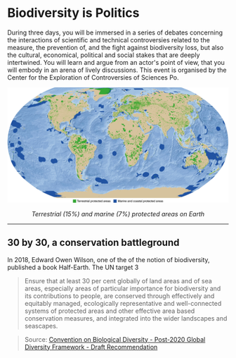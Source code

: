 # Biodiversity is Politics

During three days, you will be immersed in a series of debates concerning the interactions of scientific and technical controversies related to the measure, the prevention of, and the fight against biodiversity loss, but also the cultural, economical, political and social stakes that are deeply intertwined. You will learn and argue from an actor's point of view, that you will embody in an arena of lively discussions. This event is organised by the Center for the Exploration of Controversies of Sciences Po.

![](/media/PA.png)
<div align="center"><i>Terrestrial (15%) and marine (7%) protected areas on Earth</i></div>

***

## 30 by 30, a conservation battleground

In 2018, Edward Owen Wilson, one of the of the notion of biodiversity, published a book Half-Earth. The UN 
target 3



> Ensure that at least 30 per cent globally of land areas and of sea areas, especially areas of particular importance for biodiversity and its contributions to people, are conserved through effectively and equitably managed, ecologically representative and well-connected systems of protected areas and other effective area based conservation measures, and integrated into the wider landscapes and seascapes.

> Source: [Convention on Biological Diversity - Post-2020 Global Diversity Framework - Draft Recommendation](https://www.cbd.int/doc/c/36ac/ae16/ff8fc251490eaa3184c70c06/wg2020-04-crp-06-add1-en.pdf)
